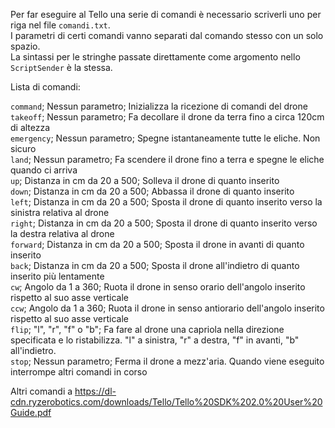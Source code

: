 Per far eseguire al Tello una serie di comandi è necessario scriverli uno per riga nel file `comandi.txt`.<br>
I parametri di certi comandi vanno separati dal comando stesso con un solo spazio.<br>
La sintassi per le stringhe passate direttamente come argomento nello `ScriptSender` è la stessa.<br>

Lista di comandi:<br>

`command`; Nessun parametro; Inizializza la ricezione di comandi del drone<br>
`takeoff`; Nessun parametro; Fa decollare il drone da terra fino a circa 120cm di altezza<br>
`emergency`; Nessun parametro; Spegne istantaneamente tutte le eliche. Non sicuro<br>
`land`; Nessun parametro; Fa scendere il drone fino a terra e spegne le eliche quando ci arriva<br>
`up`; Distanza in cm da 20 a 500; Solleva il drone di quanto inserito<br>
`down`; Distanza in cm da 20 a 500; Abbassa il drone di quanto inserito<br>
`left`; Distanza in cm da 20 a 500; Sposta il drone di quanto inserito verso la sinistra relativa al drone<br>
`right`; Distanza in cm da 20 a 500; Sposta il drone di quanto inserito verso la destra relativa al drone<br>
`forward`; Distanza in cm da 20 a 500; Sposta il drone in avanti di quanto inserito<br>
`back`; Distanza in cm da 20 a 500; Sposta il drone all'indietro di quanto inserito più lentamente<br>
`cw`; Angolo da 1 a 360; Ruota il drone in senso orario dell'angolo inserito rispetto al suo asse verticale<br>
`ccw`; Angolo da 1 a 360; Ruota il drone in senso antiorario dell'angolo inserito rispetto al suo asse verticale<br>
`flip`; "l", "r", "f" o "b"; Fa fare al drone una capriola nella direzione specificata e lo ristabilizza. "l" a sinistra, "r" a destra, "f" in avanti, "b" all'indietro.<br>
`stop`; Nessun parametro; Ferma il drone a mezz'aria. Quando viene eseguito interrompe altri comandi in corso<br>


Altri comandi a https://dl-cdn.ryzerobotics.com/downloads/Tello/Tello%20SDK%202.0%20User%20Guide.pdf<br>
